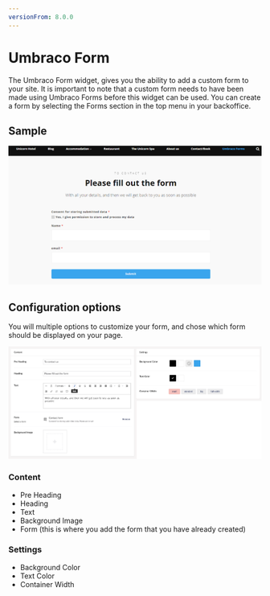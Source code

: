 ```yaml
---
versionFrom: 8.0.0
---
```


# Umbraco Form

The Umbraco Form widget, gives you the ability to add a custom form to your site. It is important to note that a custom form needs to have been made using Umbraco Forms before this widget can be used.
You can create a form by selecting the Forms section in the top menu in your backoffice.

## Sample

![Umbraco Form Frontend](images/Umbraco-forms-front.png)

## Configuration options

You will multiple options to customize your form, and chose which form should be displayed on your page.

![Umbraco Form Backffce](images/Umbraco-forms-final.png)


### Content

- Pre Heading
- Heading
- Text
- Background Image
- Form (this is where you add the form that you have already created)

### Settings

- Background Color
- Text Color
- Container Width
